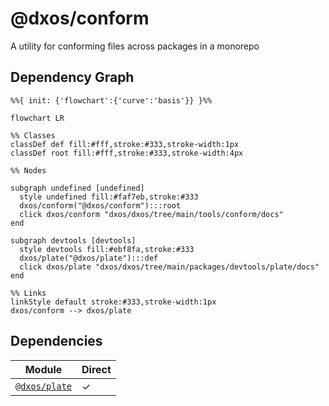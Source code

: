 # @dxos/conform

A utility for conforming files across packages in a monorepo

## Dependency Graph

```mermaid
%%{ init: {'flowchart':{'curve':'basis'}} }%%

flowchart LR

%% Classes
classDef def fill:#fff,stroke:#333,stroke-width:1px
classDef root fill:#fff,stroke:#333,stroke-width:4px

%% Nodes

subgraph undefined [undefined]
  style undefined fill:#faf7eb,stroke:#333
  dxos/conform("@dxos/conform"):::root
  click dxos/conform "dxos/dxos/tree/main/tools/conform/docs"
end

subgraph devtools [devtools]
  style devtools fill:#ebf8fa,stroke:#333
  dxos/plate("@dxos/plate"):::def
  click dxos/plate "dxos/dxos/tree/main/packages/devtools/plate/docs"
end

%% Links
linkStyle default stroke:#333,stroke-width:1px
dxos/conform --> dxos/plate
```

## Dependencies

| Module | Direct |
|---|---|
| [`@dxos/plate`](../../../packages/devtools/plate/docs/README.md) | &check; |
